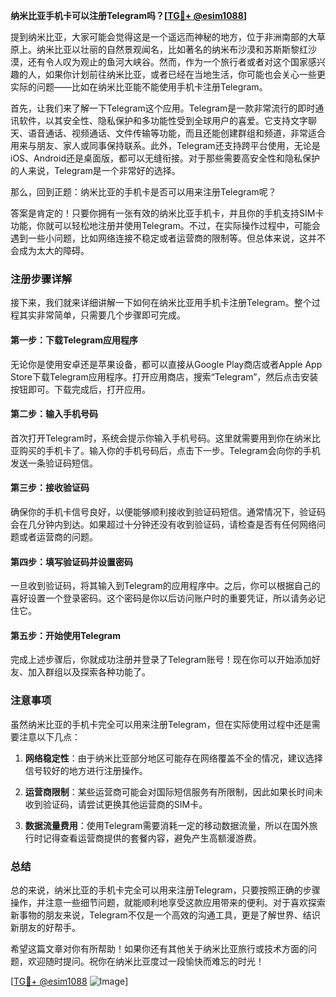 **纳米比亚手机卡可以注册Telegram吗？[[TG💪+ @esim1088](https://t.me/s/esim1088)]**

提到纳米比亚，大家可能会觉得这是一个遥远而神秘的地方，位于非洲南部的大草原上。纳米比亚以壮丽的自然景观闻名，比如著名的纳米布沙漠和苏斯斯黎红沙漠，还有令人叹为观止的鱼河大峡谷。然而，作为一个旅行者或者对这个国家感兴趣的人，如果你计划前往纳米比亚，或者已经在当地生活，你可能也会关心一些更实际的问题——比如在纳米比亚能不能使用手机卡注册Telegram。

首先，让我们来了解一下Telegram这个应用。Telegram是一款非常流行的即时通讯软件，以其安全性、隐私保护和多功能性受到全球用户的喜爱。它支持文字聊天、语音通话、视频通话、文件传输等功能，而且还能创建群组和频道，非常适合用来与朋友、家人或同事保持联系。此外，Telegram还支持跨平台使用，无论是iOS、Android还是桌面版，都可以无缝衔接。对于那些需要高安全性和隐私保护的人来说，Telegram是一个非常好的选择。

那么，回到正题：纳米比亚的手机卡是否可以用来注册Telegram呢？

答案是肯定的！只要你拥有一张有效的纳米比亚手机卡，并且你的手机支持SIM卡功能，你就可以轻松地注册并使用Telegram。不过，在实际操作过程中，可能会遇到一些小问题，比如网络连接不稳定或者运营商的限制等。但总体来说，这并不会成为太大的障碍。

### 注册步骤详解

接下来，我们就来详细讲解一下如何在纳米比亚用手机卡注册Telegram。整个过程其实非常简单，只需要几个步骤即可完成。

#### 第一步：下载Telegram应用程序
无论你是使用安卓还是苹果设备，都可以直接从Google Play商店或者Apple App Store下载Telegram应用程序。打开应用商店，搜索“Telegram”，然后点击安装按钮即可。下载完成后，打开应用。

#### 第二步：输入手机号码
首次打开Telegram时，系统会提示你输入手机号码。这里就需要用到你在纳米比亚购买的手机卡了。输入你的手机号码后，点击下一步。Telegram会向你的手机发送一条验证码短信。

#### 第三步：接收验证码
确保你的手机卡信号良好，以便能够顺利接收到验证码短信。通常情况下，验证码会在几分钟内到达。如果超过十分钟还没有收到验证码，请检查是否有任何网络问题或者运营商的问题。

#### 第四步：填写验证码并设置密码
一旦收到验证码，将其输入到Telegram的应用程序中。之后，你可以根据自己的喜好设置一个登录密码。这个密码是你以后访问账户时的重要凭证，所以请务必记住它。

#### 第五步：开始使用Telegram
完成上述步骤后，你就成功注册并登录了Telegram账号！现在你可以开始添加好友、加入群组以及探索各种功能了。

### 注意事项

虽然纳米比亚的手机卡完全可以用来注册Telegram，但在实际使用过程中还是需要注意以下几点：

1. **网络稳定性**：由于纳米比亚部分地区可能存在网络覆盖不全的情况，建议选择信号较好的地方进行注册操作。
   
2. **运营商限制**：某些运营商可能会对国际短信服务有所限制，因此如果长时间未收到验证码，请尝试更换其他运营商的SIM卡。

3. **数据流量费用**：使用Telegram需要消耗一定的移动数据流量，所以在国外旅行时记得查看运营商提供的套餐内容，避免产生高额漫游费。

### 总结

总的来说，纳米比亚的手机卡完全可以用来注册Telegram，只要按照正确的步骤操作，并注意一些细节问题，就能顺利地享受这款应用带来的便利。对于喜欢探索新事物的朋友来说，Telegram不仅是一个高效的沟通工具，更是了解世界、结识新朋友的好帮手。

希望这篇文章对你有所帮助！如果你还有其他关于纳米比亚旅行或技术方面的问题，欢迎随时提问。祝你在纳米比亚度过一段愉快而难忘的时光！

[[TG💪+ @esim1088](https://t.me/s/esim1088) ![Image](https://i.postimg.cc/4NQfJmqS/Snipaste-2025-05-13-00-14-12.png)]